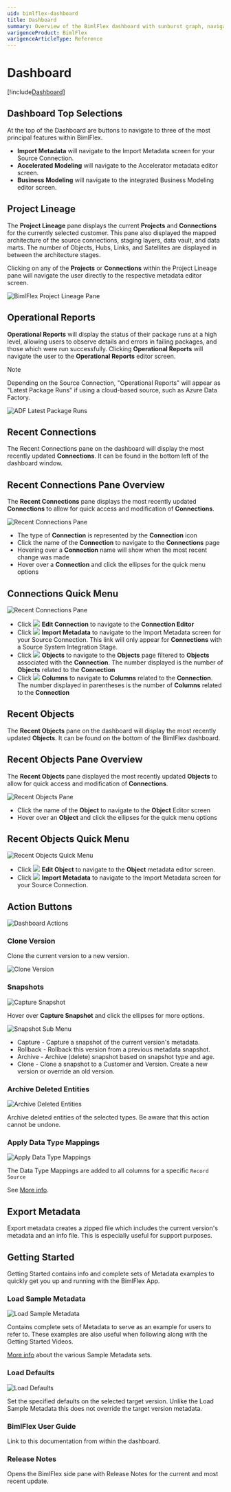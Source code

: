 ```yaml
---
uid: bimlflex-dashboard
title: Dashboard
summary: Overview of the BimlFlex dashboard with sunburst graph, navigation, menus, and loading data
varigenceProduct: BimlFlex
varigenceArticleType: Reference
---
```

# Dashboard

[!include[Dashboard](_incl-header-dashboard.md)]

## Dashboard Top Selections

At the top of the Dashboard are buttons to navigate to three of the most principal features within BimlFlex.

- **Import Metadata** will navigate to the Import Metadata screen for your Source Connection.  
- **Accelerated Modeling** will navigate to the Accelerator metadata editor screen.  
- **Business Modeling** will navigate to the integrated Business Modeling editor screen.

## Project Lineage

The **Project Lineage** pane displays the current **Projects** and **Connections** for the currently selected customer.
This pane also displayed the mapped architecture of the source connections, staging layers, data vault, and data marts.
The number of Objects, Hubs, Links, and Satellites are displayed in between the architecture stages.

Clicking on any of the **Projects** or **Connections** within the Project Lineage pane will navigate the user directly to the respective metadata editor screen.

![BimlFlex Project Lineage Pane](images/bfx-project-lineage-pane.png "BimlFlex Project Lineage Pane")

## Operational Reports

**Operational Reports** will display the status of their package runs at a high level, allowing users to observe details and errors in failing packages, and those which were run successfully. Clicking **Operational Reports** will navigate the user to the **Operational Reports** editor screen.

>[!NOTE]
> Depending on the Source Connection, "Operational Reports" will appear as "Latest Package Runs" if using a cloud-based source, such as Azure Data Factory.
>
> ![ADF Latest Package Runs](images/bfx-dashboard-latest-runs.png "ADF Latest Package Runs")

## Recent Connections

The Recent Connections pane on the dashboard will display the most recently updated **Connections**. It can be found in the bottom left of the dashboard window.

## Recent Connections Pane Overview

The **Recent Connections** pane displays the most recently updated **Connections** to allow for quick access and modification of **Connections**.

![Recent Connections Pane](images/dashboard-recent-connections.64527.png "Connection Pane Overview")

- The type of **Connection** is represented by the **Connection** icon
- Click the name of the **Connection** to navigate to the **Connections** page
- Hovering over a **Connection** name will show when the most recent change was made
- Hover over a **Connection** and click the ellipses for the quick menu options

## Connections Quick Menu

![Recent Connections Pane](images/dashboard-recent-connections-menu.64527.png "Connection Pane Overview")

- Click <img class="icon-inline" src="images/svg-icons/connections.svg" > **Edit Connection** to navigate to the **Connection Editor**
- Click <img class="icon-inline" src="images/svg-icons/import-metadata.svg" > **Import Metadata** to navigate to the Import Metadata screen for your Source Connection. This link will only appear for **Connections** with a Source System Integration Stage.
- Click <img class="icon-inline" src="images/svg-icons/objects.svg" > **Objects** to navigate to the **Objects** page filtered to **Objects** associated with the **Connection**. The number displayed is the number of **Objects** related to the **Connection**
- Click <img class="icon-inline" src="images/svg-icons/columns.svg" > **Columns** to navigate to **Columns** related to the **Connection**. The number displayed in parentheses is the number of **Columns** related to the **Connection**

## Recent Objects

The **Recent Objects** pane on the dashboard will display the most recently updated **Objects**. It can be found on the bottom of the BimlFlex dashboard.

## Recent Objects Pane Overview

The **Recent Objects** pane displayed the most recently updated **Objects** to allow for quick access and modification of **Connections**.

![Recent Objects Pane](images/bfx-dashboard-recent-objects.png "Recent Objects Pane")

- Click the name of the **Object** to navigate to the **Object** Editor screen
- Hover over an **Object** and click the ellipses for the quick menu options

## Recent Objects Quick Menu

![Recent Objects Quick Menu](images/bfx-dashboard-recent-objects-quick-menu.png "Recent Objects Quick Menu")

- Click <img class="icon-inline" src="images/svg-icons/objects.svg" > **Edit Object** to navigate to the **Object** metadata editor screen.
- Click <img class="icon-inline" src="images/svg-icons/import-metadata.svg" > **Import Metadata** to navigate to the Import Metadata screen for your Source Connection.

## Action Buttons

![Dashboard Actions](images/bimlflex-app-dashboard-actions.png "Dashboard Actions")

### Clone Version

Clone the current version to a new version.

<img
    src="images/bimlflex-app-dashboard-clone-version.png"
    class="bordered-image"
    title="Clone Version"
/>

### Snapshots

<img
    src="images/bimlflex-app-dashboard-snapshots.png"
    class="bordered-image"
    title="Capture Snapshot"
/>

Hover over **Capture Snapshot** and click the ellipses for more options.

<img
    src="images/bimlflex-app-dashboard-snapshots-submenu.png"
    class="bordered-image"
    title="Snapshot Sub Menu"
/>

* Capture - Capture a snapshot of the current version's metadata.
* Rollback - Rollback this version from a previous metadata snapshot.
* Archive - Archive (delete) snapshot based on snapshot type and age.
* Clone - Clone a snapshot to a Customer and Version. Create a new version or override an old version.

### Archive Deleted Entities

<img
    src="images/bimlflex-app-dashboard-archive-entities.png"
    class="bordered-image"
    title="Archive Deleted Entities"
/>

Archive deleted entities of the selected types. Be aware that this action cannot be undone.

### Apply Data Type Mappings

<img
    src="images/bimlflex-app-dashboard-apply-data-type-mappings.png"
    class="bordered-image"
    title="Apply Data Type Mappings"
/>

The Data Type Mappings are added to all columns for a specific `Record Source`

See [More info](data-type-mappings.md).

## Export Metadata

Export metadata creates a zipped file which includes the current version's metadata and an info file. This is especially useful for support purposes.

## Getting Started

Getting Started contains info and complete sets of Metadata examples to quickly get you up and running with the BimlFlex App.

### Load Sample Metadata

<img
    src="images/bimlflex-app-dashboard-sample-metadata.png"
    class="bordered-image"
    title="Load Sample Metadata"
/>

Contains complete sets of Metadata to serve as an example for users to refer to. These examples are also useful when following along with the Getting Started Videos.

[More info](xref:bimlflex-sample-metadata) about the various Sample Metadata sets.

### Load Defaults

<img
    src="images/bimlflex-app-dashboard-load-defaults.png"
    class="bordered-image"
    title="Load Defaults"
/>

Set the specified defaults on the selected target version. Unlike the Load Sample Metadata this does not override the target version metadata.

### BimlFlex User Guide

Link to this documentation from within the dashboard.

### Release Notes

Opens the BimlFlex side pane with Release Notes for the current and most recent update.